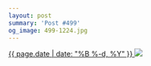 ```yaml
---
layout: post
summary: 'Post #499'
og_image: 499-1224.jpg
---
```


<p>
 <time>
  <a href="/499">
   {{ page.date | date: "%B %-d, %Y" }}
  </a>
 </time>
 <a href="/499">
  <img data-taken="5/30/2016" sizes="(min-width: 700px) 50vw, calc(100vw - 2rem)" src="{{ site.assets_url }}/499-612.jpg" srcset="{{ site.assets_url }}/499-1224.jpg 1224w, {{ site.assets_url }}/499-918.jpg 918w, {{ site.assets_url }}/499-612.jpg 612w, {{ site.assets_url }}/499-306.jpg 306w"/>
 </a>
</p>
